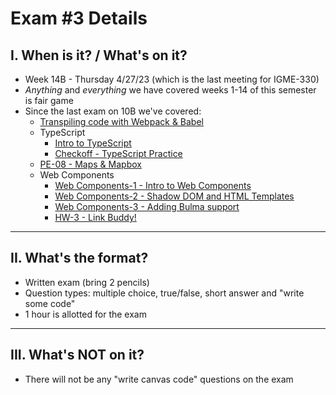 # Exam #3 Details

## I. When is it? / What's on it?
- Week 14B - Thursday 4/27/23 (which is the last meeting for IGME-330)
- *Anything* and *everything* we have covered weeks 1-14 of this semester is fair game
- Since the last exam on 10B we've covered:
  - [Transpiling code with Webpack & Babel](bundling-transpiling.md)
  - TypeScript
    - [Intro to TypeScript](intro-typescript.md)
    - [Checkoff - TypeScript Practice](typescript-practice.md)
  - [PE-08 - Maps & Mapbox](../pe/pe-08.md)
  - Web Components
    - [Web Components-1 - Intro to Web Components](wc-1.md)
    - [Web Components-2 - Shadow DOM and HTML Templates](wc-2.md)
    - [Web Components-3 - Adding Bulma support](wc-3.md)
    - [HW-3 - Link Buddy!](../hw/hw-3.md)

<hr>

## II. What's the format?
- Written exam (bring 2 pencils)
- Question types: multiple choice, true/false, short answer and "write some code"
- 1 hour is allotted for the exam

<hr>

## III. What's NOT on it?

- There will not be any "write canvas code" questions on the exam
